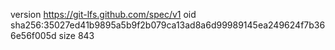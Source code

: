 version https://git-lfs.github.com/spec/v1
oid sha256:35027ed41b9895a5b9f2b079ca13ad8a6d99989145ea249624f7b366e56f005d
size 843
